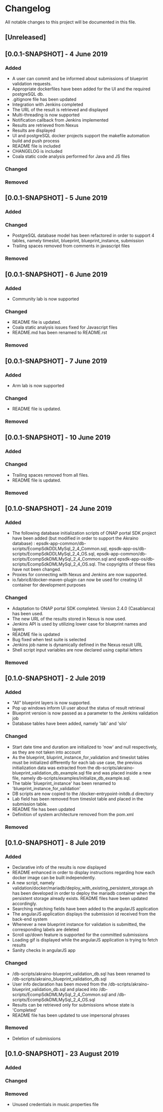 # Changelog
All notable changes to this project will be documented in this file.

## [Unreleased]

## [0.0.1-SNAPSHOT] - 4 June 2019
### Added
- A user can commit and be informed about submissions of blueprint validation requests.
- Appropriate dockerfiles have been added for the UI and the required postgreSQL db.
- .gitignore file has been updated
- Integration with Jenkins completed
- The URL of the result is retrieved and displayed
- Multi-threading is now supported
- Notification callback from Jenkins implemented
- Results are retrieved from Nexus
- Results are displayed
- UI and postgreSQL docker projects support the makefile automation build and push process
- README file is included
- CHANGELOG is included
- Coala static code analysis performed for Java and JS files

### Changed

### Removed

## [0.0.1-SNAPSHOT] - 5 June 2019
### Added

### Changed
- PostgreSQL database model has been refactored in order to support 4 tables, namely timeslot, blueprint, blueprint_instance, submission
- Trailing spaces removed from comments in javascript files

### Removed

## [0.0.1-SNAPSHOT] - 6 June 2019
### Added
- Community lab is now supported

### Changed
- README file is updated.
- Coala static analysis issues fixed for Javascript files
- README.md has been renamed to README.rst

### Removed

## [0.0.1-SNAPSHOT] - 7 June 2019
### Added
- Arm lab is now supported

### Changed
- README file is updated.

### Removed

## [0.0.1-SNAPSHOT] - 10 June 2019
### Added

### Changed
- Trailing spaces removed from all files.
- README file is updated.

### Removed

## [0.1.0-SNAPSHOT] - 24 June 2019
### Added
- The following database initialization scripts of ONAP portal SDK project have been added (but modified in order to support the Akraino database) : epsdk-app-common/db-scripts/EcompSdkDDLMySql_2_4_Common.sql, epsdk-app-os/db-scripts/EcompSdkDDLMySql_2_4_OS.sql, epsdk-app-common/db-scripts/EcompSdkDMLMySql_2_4_Common.sql and epsdk-app-os/db-scripts/EcompSdkDMLMySql_2_4_OS.sql. The copyrights of these files have not been changed.
- Proxies for connecting with Nexus and Jenkins are now supported.
- io.fabric8/docker-maven-plugin can now be used for creating UI container for development purposes

### Changed
- Adaptation to ONAP portal SDK completed. Version 2.4.0 (Casablanca) has been used.
- The new URL of the results stored in Nexus is now used.
- Jenkins API is used by utilizing lower case for blueprint names and layers
- README file is updated
- Bug fixed when test suite is selected
- Jenkins job name is dynamically defined in the Nexus result URL
- Shell script input variables are now declared using capital letters

### Removed

## [0.1.0-SNAPSHOT] - 2 Jule 2019
### Added
- "All" blueprint layers is now supported.
- Pop up windows inform UI user about the status of result retrieval
- Blueprint version is now passed as a parameter to the Jenkins validation job
- Database tables have been added, namely 'lab' and 'silo'

### Changed
- Start date time and duration are initialized to 'now' and null respectively, as they are not taken into account
- As the blueprint, bluprint_instance_for_validation and timeslot tables must be initialized differently for each lab use case, the previous initialization data was extracted from the db-scripts/akraino-blueprint_validation_db_example.sql file and was placed inside a new file, namely db-scripts/examples/initialize_db_example.sql.
- The table 'blueprint_instance' has been renamed to 'blueprint_instance_for_validation'
- DB scripts are now copied to the /docker-entrypoint-initdb.d directory
- Lab field has been removed from timeslot table and placed in the submission table.
- README file has been updated
- Definition of system architecture removed from the pom.xml

### Removed

## [0.1.0-SNAPSHOT] - 8 Jule 2019
### Added
- Declarative info of the results is now displayed
- README enhanced in order to display instructions regarding how each docker image can be built independently.
- A new script, namely validation/docker/mariadb/deploy_with_existing_persistent_storage.sh has been developed in order to deploy the mariadb container when the persistent storage already exists. README files have been updated accordingly.
- Searching matching fields have been added to the angularJS application
- The angularJS application displays the submission id received from the back-end system
- Whenever a new blueprint instance for validation is submitted, the corresponding labels are deleted
- Scroll up/down feature is supported for the committed submissions
- Loading gif is displayed while the angularJS application is trying to fetch results
- Sanity checks in angularJS app

### Changed
- /db-scripts/akraino-blueprint_validation_db.sql has been renamed to /db-scripts/akraino_blueprint_validation_db.sql
- User info declaration has been moved from the /db-scripts/akraino-blueprint_validation_db.sql and placed into /db-scripts/EcompSdkDMLMySql_2_4_Common.sql and /db-scripts/EcompSdkDMLMySql_2_4_OS.sql
- Results can be retrieved only for submissions whose state is 'Completed'
- README file has been updated to use impersonal phrases

### Removed
- Deletion of submissions

## [0.1.0-SNAPSHOT] - 23 August 2019
### Added

### Changed

### Removed
- Unused credentials in music.properties file
